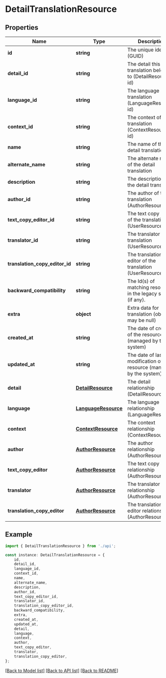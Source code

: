 # DetailTranslationResource


## Properties

Name | Type | Description | Notes
------------ | ------------- | ------------- | -------------
**id** | **string** | The unique identifier (GUID) | [default to undefined]
**detail_id** | **string** | The detail this translation belongs to (DetailResource id) | [default to undefined]
**language_id** | **string** | The language of this translation (LanguageResource id) | [default to undefined]
**context_id** | **string** | The context of this translation (ContextResource id) | [default to undefined]
**name** | **string** | The name of the detail translation | [default to undefined]
**alternate_name** | **string** | The alternate name of the detail translation | [default to undefined]
**description** | **string** | The description of the detail translation | [default to undefined]
**author_id** | **string** | The author of the translation (AuthorResource id) | [default to undefined]
**text_copy_editor_id** | **string** | The text copy editor of the translation (UserResource id) | [default to undefined]
**translator_id** | **string** | The translator of the translation (UserResource id) | [default to undefined]
**translation_copy_editor_id** | **string** | The translation copy editor of the translation (UserResource id) | [default to undefined]
**backward_compatibility** | **string** | The Id(s) of matching resource in the legacy system (if any). | [default to undefined]
**extra** | **object** | Extra data for translation (object, may be null) | [default to undefined]
**created_at** | **string** | The date of creation of the resource (managed by the system) | [default to undefined]
**updated_at** | **string** | The date of last modification of the resource (managed by the system) | [default to undefined]
**detail** | [**DetailResource**](DetailResource.md) | The detail relationship (DetailResource) | [optional] [default to undefined]
**language** | [**LanguageResource**](LanguageResource.md) | The language relationship (LanguageResource) | [optional] [default to undefined]
**context** | [**ContextResource**](ContextResource.md) | The context relationship (ContextResource) | [optional] [default to undefined]
**author** | [**AuthorResource**](AuthorResource.md) | The author relationship (AuthorResource) | [optional] [default to undefined]
**text_copy_editor** | [**AuthorResource**](AuthorResource.md) | The text copy editor relationship (AuthorResource) | [optional] [default to undefined]
**translator** | [**AuthorResource**](AuthorResource.md) | The translator relationship (AuthorResource) | [optional] [default to undefined]
**translation_copy_editor** | [**AuthorResource**](AuthorResource.md) | The translation copy editor relationship (AuthorResource) | [optional] [default to undefined]

## Example

```typescript
import { DetailTranslationResource } from './api';

const instance: DetailTranslationResource = {
    id,
    detail_id,
    language_id,
    context_id,
    name,
    alternate_name,
    description,
    author_id,
    text_copy_editor_id,
    translator_id,
    translation_copy_editor_id,
    backward_compatibility,
    extra,
    created_at,
    updated_at,
    detail,
    language,
    context,
    author,
    text_copy_editor,
    translator,
    translation_copy_editor,
};
```

[[Back to Model list]](../README.md#documentation-for-models) [[Back to API list]](../README.md#documentation-for-api-endpoints) [[Back to README]](../README.md)
